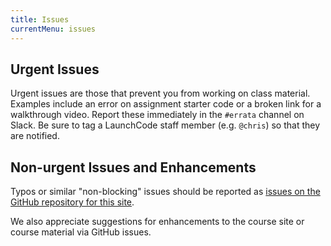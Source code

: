 ```yaml
---
title: Issues
currentMenu: issues
---
```


## Urgent Issues

Urgent issues are those that prevent you from working on class material. Examples include an error on assignment starter code or a broken link for a walkthrough video. Report these immediately in the `#errata` channel on Slack. Be sure to tag a LaunchCode staff member (e.g. `@chris`) so that they are notified.

## Non-urgent Issues and Enhancements

Typos or similar "non-blocking" issues should be reported as [issues on the GitHub repository for this site](https://github.com/LaunchCodeEducation/web-fundamentals/issues).

We also appreciate suggestions for enhancements to the course site or course material via GitHub issues.
